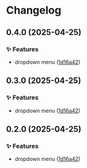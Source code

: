 # Changelog

## 0.4.0 (2025-04-25)

### ✨ Features

* dropdown menu ([1d16a42](https://github.com/shovel-kun/native-ui/commit/1d16a42f33d5e2a5b5039dfe780fbbf8ac2cb827))

## 0.3.0 (2025-04-25)

### ✨ Features

* dropdown menu ([1d16a42](https://github.com/shovel-kun/native-ui/commit/1d16a42f33d5e2a5b5039dfe780fbbf8ac2cb827))

## 0.2.0 (2025-04-25)

### ✨ Features

* dropdown menu ([1d16a42](https://github.com/shovel-kun/native-ui/commit/1d16a42f33d5e2a5b5039dfe780fbbf8ac2cb827))
